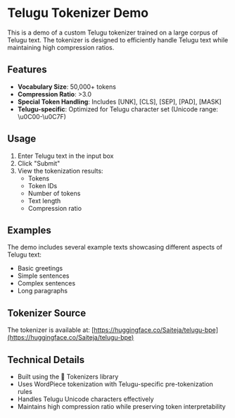 <!-- ---
title: Telugu Tokenizer Demo
emoji: 🔤
colorFrom: indigo
colorTo: purple
sdk: gradio
sdk_version: "3.9.1"
app_file: app.py
pinned: false
--- -->

# Telugu Tokenizer Demo

This is a demo of a custom Telugu tokenizer trained on a large corpus of Telugu text. The tokenizer is designed to efficiently handle Telugu text while maintaining high compression ratios.

## Features

- **Vocabulary Size**: 50,000+ tokens
- **Compression Ratio**: >3.0
- **Special Token Handling**: Includes [UNK], [CLS], [SEP], [PAD], [MASK]
- **Telugu-specific**: Optimized for Telugu character set (Unicode range: \u0C00-\u0C7F)

## Usage

1. Enter Telugu text in the input box
2. Click "Submit"
3. View the tokenization results:
   - Tokens
   - Token IDs
   - Number of tokens
   - Text length
   - Compression ratio

## Examples

The demo includes several example texts showcasing different aspects of Telugu text:
- Basic greetings
- Simple sentences
- Complex sentences
- Long paragraphs

## Tokenizer Source

The tokenizer is available at: [https://huggingface.co/Saiteja/telugu-bpe](https://huggingface.co/Saiteja/telugu-bpe)

## Technical Details

- Built using the 🤗 Tokenizers library
- Uses WordPiece tokenization with Telugu-specific pre-tokenization rules
- Handles Telugu Unicode characters effectively
- Maintains high compression ratio while preserving token interpretability


